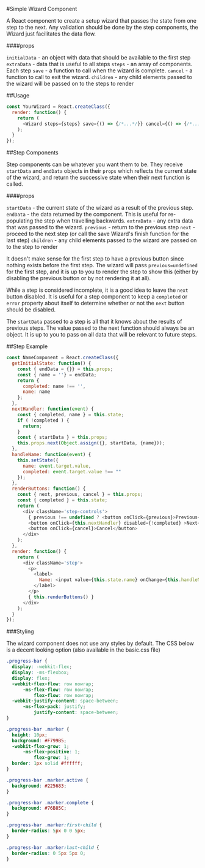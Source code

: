 #Simple Wizard Component

A React component to create a setup wizard that passes the state from one step to the next. Any validation should be done by the step components, the Wizard just facilitates the data flow.

####props

`initialData` - an object with data that should be available to the first step
`extraData` - data that is useful to all steps
`steps` - an array of components. Each step 
`save` - a function to call when the wizard is complete.
`cancel` - a function to call to exit the wizard.
`children` - any child elements passed to the wizard will be passed on to the steps to render

##Usage

```javascript
const YourWizard = React.createClass({
  render: function() {
    return (
      <Wizard steps={steps} save={() => {/*...*/}} cancel={() => {/*...*/}} />
    );
  }
});
```

##Step Components

Step components can be whatever you want them to be. They receive `startData` and `endData` objects in their `props` which reflects the current state of the wizard, and return the successive state when their next function is called.

####props

`startData` - the current state of the wizard as a result of the previous step.
`endData` - the data returned by the component. This is useful for re-populating the step when travelling backwards.
`extraData` - any extra data that was passed to the wizard.
`previous` - return to the previous step
`next` - proceed to the next step (or call the save Wizard's finish function for the last step)
`children` - any child elements passed to the wizard are passed on to the step to render

It doesn't make sense for the first step to have a previous button since nothing exists before the first step. The wizard will pass `previous=undefined` for the first step, and it is up to you to render the step to show this (either by disabling the previous button or by not rendering it at all).

While a step is considered incomplete, it is a good idea to leave the `next` button disabled. It is useful for a step component to keep a `completed` or `error` property about itself to determine whether or not the `next` button should be disabled.

The `startData` passed to a step is all that it knows about the results of previous steps. The value passed to the next function should always be an object. It is up to you to pass on all data that will be relevant to future steps.


##Step Example

```javascript
const NameComponent = React.createClass({
  getInitialState: function() {
    const { endData = {}} = this.props;
    const { name = ''} = endData;
    return {
      completed: name !== '',
      name: name
    };
  },
  nextHandler: function(event) {
    const { completed, name } = this.state;
    if ( !completed ) {
      return;
    }
    const { startData } = this.props;
    this.props.next(Object.assign({}, startData, {name}));
  },
  handleName: function(event) {
    this.setState({
      name: event.target.value,
      completed: event.target.value !== ""
    });
  },
  renderButtons: function() {
    const { next, previous, cancel } = this.props;
    const { completed } = this.state;
    return (
      <div className='step-controls'>
        { previous !== undefined ? <button onClick={previous}>Previous</button> : null}
        <button onClick={this.nextHandler} disabled={!completed} >Next</button>
        <button onClick={cancel}>Cancel</button>
      </div>
    );
  },
  render: function() {
    return (
      <div className='step'>
        <p>
          <label>
            Name: <input value={this.state.name} onChange={this.handleName} />
          </label>
        </p>
        { this.renderButtons() }
      </div>
    );
  }
});
```

###Styling

The wizard component does not use any styles by default. The CSS below is a decent looking option (also available in the basic.css file)

```css
.progress-bar {
  display: -webkit-flex;
  display: -ms-flexbox;
  display: flex;
  -webkit-flex-flow: row nowrap;
      -ms-flex-flow: row nowrap;
          flex-flow: row nowrap;
  -webkit-justify-content: space-between;
      -ms-flex-pack: justify;
          justify-content: space-between;
}

.progress-bar .marker {
  height: 10px;
  background: #F799B5;
  -webkit-flex-grow: 1;
      -ms-flex-positive: 1;
          flex-grow: 1;
  border: 1px solid #ffffff;
}

.progress-bar .marker.active {
  background: #225683;
}

.progress-bar .marker.complete {
  background: #76B85C;
}

.progress-bar .marker:first-child {
  border-radius: 5px 0 0 5px;
}

.progress-bar .marker:last-child {
  border-radius: 0 5px 5px 0;
}
```
